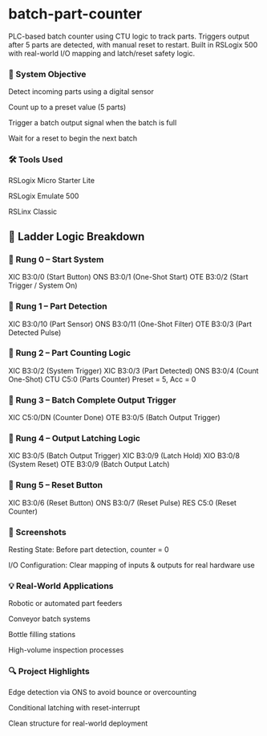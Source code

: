 # batch-part-counter
PLC-based batch counter using CTU logic to track parts. Triggers output after 5 parts are detected, with manual reset to restart. Built in RSLogix 500 with real-world I/O mapping and latch/reset safety logic.

### 🎯 System Objective

Detect incoming parts using a digital sensor

Count up to a preset value (5 parts)

Trigger a batch output signal when the batch is full

Wait for a reset to begin the next batch

### 🛠 Tools Used

RSLogix Micro Starter Lite

RSLogix Emulate 500

RSLinx Classic

## 🧾 Ladder Logic Breakdown

### 🔁 Rung 0 – Start System

XIC B3:0/0   (Start Button)
ONS B3:0/1   (One-Shot Start)
OTE B3:0/2   (Start Trigger / System On)

### 🔁 Rung 1 – Part Detection

XIC B3:0/10  (Part Sensor)
ONS B3:0/11  (One-Shot Filter)
OTE B3:0/3   (Part Detected Pulse)

### 🔁 Rung 2 – Part Counting Logic

XIC B3:0/2   (System Trigger)
XIC B3:0/3   (Part Detected)
ONS B3:0/4   (Count One-Shot)
CTU C5:0     (Parts Counter)
Preset = 5, Acc = 0

### 🔁 Rung 3 – Batch Complete Output Trigger

XIC C5:0/DN  (Counter Done)
OTE B3:0/5   (Batch Output Trigger)

### 🔁 Rung 4 – Output Latching Logic

XIC B3:0/5   (Batch Output Trigger)
XIC B3:0/9   (Latch Hold)
XIO B3:0/8   (System Reset)
OTE B3:0/9   (Batch Output Latch)

### 🔁 Rung 5 – Reset Button

XIC B3:0/6   (Reset Button)
ONS B3:0/7   (Reset Pulse)
RES C5:0     (Reset Counter)

### 📸 Screenshots

Resting State: Before part detection, counter = 0

I/O Configuration: Clear mapping of inputs & outputs for real hardware use

### 💡 Real-World Applications

Robotic or automated part feeders

Conveyor batch systems

Bottle filling stations

High-volume inspection processes

### 🔍 Project Highlights

Edge detection via ONS to avoid bounce or overcounting

Conditional latching with reset-interrupt

Clean structure for real-world deployment
